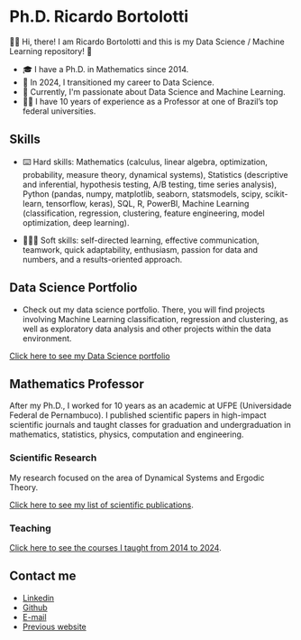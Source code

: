 # Ph.D. Ricardo Bortolotti

🙋‍♂️ Hi, there! I am Ricardo Bortolotti and this is my Data Science / Machine Learning repository! 👋

+ 🎓 I have a Ph.D. in Mathematics since 2014.
+ 👔 In 2024, I transitioned my career to Data Science.
+ 🤖 Currently, I'm passionate about Data Science and Machine Learning.
+ 👨‍🏫 I have 10 years of experience as a Professor at one of Brazil’s top federal universities.

## Skills

+ ⌨️ Hard skills: Mathematics (calculus, linear algebra, optimization, probability, measure theory, dynamical systems), Statistics (descriptive and inferential, hypothesis testing, A/B testing, time series analysis), Python (pandas, numpy, matplotlib, seaborn, statsmodels, scipy, scikit-learn, tensorflow, keras), SQL, R, PowerBI, Machine Learning (classification, regression, clustering, feature engineering, model optimization, deep learning).
  
+ 👨🏻‍🏫 Soft skills: self-directed learning, effective communication, teamwork, quick adaptability, enthusiasm, passion for data and numbers, and a results-oriented approach.


## Data Science Portfolio

+ Check out my data science portfolio. There, you will find projects involving Machine Learning classification, regression and clustering, as well as exploratory data analysis and other projects within the data environment.

[Click here to see my Data Science portfolio](https://github.com/Ricardo-Bortolotti/Data-Science-Portfolio/tree/main)

## Mathematics Professor

After my Ph.D., I worked for 10 years as an academic at UFPE (Universidade Federal de Pernambuco). I published scientific papers in high-impact scientific journals and taught classes for graduation and undergraduation in mathematics, statistics, physics, computation and engineering.

### Scientific Research

My research focused on the area of Dynamical Systems and Ergodic Theory.

[Click here to see my list of scientific publications](https://sites.google.com/view/ricardobortolotti/research).

### Teaching

[Click here to see the courses I taught from 2014 to 2024](https://sites.google.com/view/ricardobortolotti/teaching).

## Contact me

- [Linkedin](https://www.linkedin.com/in/ricardo-bortolotti)
- [Github](https://github.com/ricardo-bortolotti)
- [E-mail](ricardo.t.bortolotti@gmail.com)
- [Previous website](https://sites.google.com/view/ricardobortolotti)
